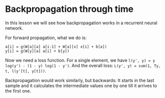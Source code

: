 # Backpropagation through time

In this lesson we will see how backpropagation works in a recurrent neural network.

For forward propagation, what we do is:

```
a[i] = g(W[a][a] a[i-1] + W[a][x] x[i] + b[a])
y[i] = g(W[y][a] a[i] + b[y])
```

Now we need a loss function. For a single element, we have `l(y', y) = y log(y') - (1 - y) log(1 - y')`. And the overall loss: `L(y', y) = sum(1, Ty, t, l(y'[t], y[t]))`.

Backpropagation would work similarly, but backwards: It starts in the last sample and it calculates the intermediate values one by one till it arrives to the first one.
